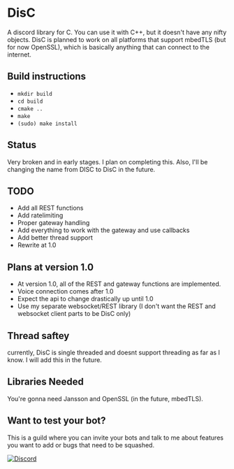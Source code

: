 # DisC
A discord library for C. You can use it with C++, but it doesn't have any nifty objects. DisC is planned to work on all platforms that support mbedTLS (but for now OpenSSL), which is basically anything that can connect to the internet.

## Build instructions
* `mkdir build`
* `cd build`
* `cmake ..`
* `make`
* `(sudo) make install`

## Status
Very broken and in early stages. I plan on completing this.
Also, I'll be changing the name from DISC to DisC in the future.

## TODO
* Add all REST functions
* Add ratelimiting
* Proper gateway handling
* Add everything to work with the gateway and use callbacks
* Add better thread support
* Rewrite at 1.0

## Plans at version 1.0
* At version 1.0, all of the REST and gateway functions are implemented.
* Voice connection comes after 1.0
* Expect the api to change drastically up until 1.0
* Use my separate websocket/REST library (I don't want the REST and websocket client parts to be DisC only)

## Thread saftey
currently, DisC is single threaded and doesnt support threading as far as I know. I will add this in the future.

## Libraries Needed
You're gonna need Jansson and OpenSSL (in the future, mbedTLS).

## Want to test your bot?
This is a guild where you can invite your bots and talk to me about features you want to add or bugs that need to be squashed.

[![Discord ](https://discordapp.com/api/guilds/263823960116953088/embed.png?style=banner1)](https://discord.gg/nSa7n8v)
